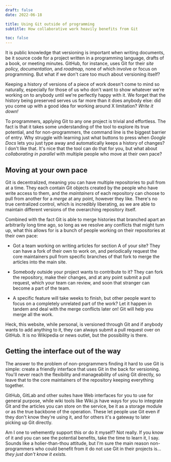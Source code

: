 ```yaml
---
draft: false
date: 2022-06-18

title: Using Git outside of programming
subtitle: How collaborative work heavily benefits from Git

toc: false
---
```


It is public knowledge that versioning is important when writing documents, be
it source code for a project written in a programming language, drafts of a
book, or meeting minutes. GitHub, for instance, uses Git for their _site
policy, documentation,_ and _roadmap,_ none of which involve or focus on
programming. But what if we don't care too much about versioning itself?

Keeping a history of versions of a piece of work doesn't come to mind so
naturally, especially for those of us who don't want to show whatever we're
working on to anybody until we're perfectly happy with it. We forget that the
history being preserved serves us far more than it does anybody else: did you
come up with a good idea for working around X limitation? _Write it down!_

To programmers, applying Git to any one project is trivial and effortless. The
fact is that it takes some understanding of the tool to explore its true
potential, and for non-programmers, the command line is the biggest barrier of
entry. Why struggle with learning just what buttons to press when _Google Docs_
lets you just type away and automatically keeps a history of changes? I don't
like that. It's nice that the tool can do that for you, but what about
_collaborating in parallel_ with multiple people who move at their own pace?

## Moving at your own pace

Git is decentralized, meaning you can have multiple repositories to pull from
at a time. They each contain Git objects created by the people who have write
access to them, and the _maintainers_ of each repository can choose to pull
from another for a _merge_ at any point, however they like. There's no true
centralized control, which is incredibly liberating, as we are able to maintain
different versions of the overarching repository itself.

Combined with the fact Git is able to merge histories that branched apart an
arbitrarily long time ago, so long as we resolve any conflicts that might turn
up, what this allows for is a bunch of people working on their repositories at
their own pace:

- Got a team working on writing articles for section A of your site? They can
  have a fork of their own to work on, and periodically request the core
  maintainers pull from specific branches of that fork to merge the articles
  into the main site.

- Somebody outside your project wants to contribute to it? They can fork the
  repository, make their changes, and at any point submit a pull request, which
  your team can review, and soon that stranger can become a part of the team.

- A specific feature will take weeks to finish, but other people want to focus
  on a completely unrelated part of the work? Let it happen in tandem and deal
  with the merge conflicts later on! Git will help you merge all the work.

Heck, this website, while personal, is versioned through Git and if anybody
wants to add anything to it, they can always submit a pull request over on
GitHub. It is no Wikipedia or news outlet, but the possibility is there.

## Getting the interface out of the way

The answer to the problem of non-programmers finding it hard to use Git is
simple: create a friendly interface that uses Git in the back for versioning.
You'll never reach the flexibility and manageability of using Git directly, so
leave that to the core maintainers of the repository keeping everything
together.

GitHub, GitLab and other suites have Web interfaces for you to use for general
purpose, while wiki tools like Wiki.js have ways for you to integrate Git and
the articles you can store on the service, be it as a storage module or as the
true backbone of the operation. These let people use Git even if they don't
know they're using it, and for others it's a gateway to later picking up Git
directly.

Am I one to vehemently support this or do it myself? Not really. If you know of
it and you can see the potential benefits, take the time to learn it, I say.
Sounds like a holier-than-thou attitude, but I'm sure the main reason
non-programmers who could benefit from it do not use Git in their projects
is... _they just don't know it exists._
